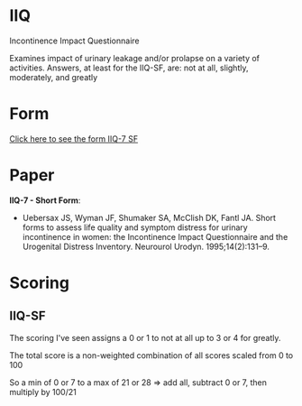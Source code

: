 # IIQ #

Incontinence Impact Questionnaire

Examines impact of urinary leakage and/or prolapse on a variety of activities.
Answers, at least for the IIQ-SF, are: not at all, slightly, moderately, and greatly

# Form #

[Click here to see the form IIQ-7 SF](UI_Tool_2_IIQ7_SF.pdf)

# Paper #

**IIQ-7 - Short Form**:
- Uebersax JS, Wyman JF, Shumaker SA, McClish DK, Fantl JA. Short forms to assess life quality and symptom distress for urinary incontinence in women: the Incontinence Impact Questionnaire and the Urogenital Distress Inventory. Neurourol Urodyn. 1995;14(2):131–9. 

# Scoring #


## IIQ-SF ##
The scoring I've seen assigns a 0 or 1 to not at all up to 3 or 4 for greatly.

The total score is a non-weighted combination of all scores scaled from 0 to 100

So a min of 0 or 7 to a max of 21 or 28 => add all, subtract 0 or 7, then multiply by 100/21
